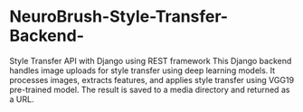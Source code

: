 # NeuroBrush-Style-Transfer-Backend-
Style Transfer API with Django using REST framework This Django backend handles image uploads for style transfer using deep learning models. It processes images, extracts features, and applies style transfer using VGG19 pre-trained model. The result is saved to a media directory and returned as a URL.

